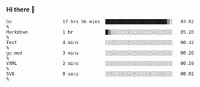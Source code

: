### Hi there 👋

<!--
**yeya24/yeya24** is a ✨ _special_ ✨ repository because its `README.md` (this file) appears on your GitHub profile.

Here are some ideas to get you started:

- 🔭 I’m currently working on ...
- 🌱 I’m currently learning ...
- 👯 I’m looking to collaborate on ...
- 🤔 I’m looking for help with ...
- 💬 Ask me about ...
- 📫 How to reach me: ...
- 😄 Pronouns: ...
- ⚡ Fun fact: ...
-->

<!--START_SECTION:waka-->

```text
Go                   17 hrs 56 mins  ███████████████████████▒░   93.82 %
Markdown             1 hr            █▒░░░░░░░░░░░░░░░░░░░░░░░   05.28 %
Text                 4 mins          ░░░░░░░░░░░░░░░░░░░░░░░░░   00.42 %
go.mod               3 mins          ░░░░░░░░░░░░░░░░░░░░░░░░░   00.26 %
YAML                 2 mins          ░░░░░░░░░░░░░░░░░░░░░░░░░   00.19 %
SVG                  0 secs          ░░░░░░░░░░░░░░░░░░░░░░░░░   00.02 %
```

<!--END_SECTION:waka-->
